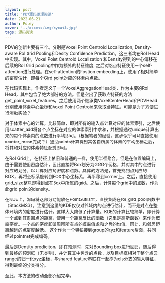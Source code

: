 ```yaml
---
layout: post
title: 'PDV源码原理阅读'
date: 2022-06-21
author: Poley
cover: '../assets/img/mycat3.jpg'
tags: 源码阅读
---
```



PDV的创新主要有三个。分别是Voxel Point Centroid Localization, Density-aware RoI Grid Pooling和Desity Confidence Prediction。这三者均在RoI Head中实现。其中，Voxel Point Centroid Localization 和Density得到的中心偏移在后续的RoI Grid pooling中作为额外的特征维度, 之后对格点特征使用一个self-attention进行处理。在self-attention的Postion embedding上，使用了相对简单的密度估计，即每个Gird point对应的体素内点数。

在代码实现上，作者定义了一个VoxelAggregationHead类，作为主要的RoI Head，其中包含了绝大部分的方法。但是空出了获取点特征的方法get_point_voxel_features。之后使用两个继承类VoxelCenterHead和PDVHead分别使用体素中心坐标和Voxel Point Centroid来获取点特征。可能是为了方便进行消融实验？

对于体素中心的计算，比较简单，即对所有的输入点计算对应的体素索引，之后使用scatter_add将各个点坐标在对应的体素索引中求和，并根据通过unique计算出来的每个体素内的点数进行平均即可。（根据笔者的经验，这步似乎可以直接使用scatter_mean完成？）通过points计算得到其各自所属的体素的平均坐标之后，将其和对应的体素特征配对即可。


在RoI Grid上，在特征上依旧和普通的一样，使用半径聚合。但是在位置编码上，由于需要使用密度估计，因此直接将Box划分为G*G*G个网格，并对其中的点进行对应的划分，以计算对应的密度和点数。具体的方法是，首先找到点对应的BOX，再将坐标系旋转到BOX中心坐标系，再平移到corner上。之后，直接使用grid_size整除即得到点在Box中所属的grid。之后，计算每个grid中的点数，作为此grid point的density。

在KDE上，源码将这部分功能放在Point2utils里，直接集成在roi_gird_pool函数中（StackMSG）。注意到这里的KDE仅仅对邻域内的点进行估计，而不是对点在整体环境内的密度进行估计。这样大大降低了计算量。KDE的计算比较简单，即计算一个点到其周围点的距离，使用一个距离反比的函数（这里是高斯函数）来作为概率密度。一个点的密度即其周围所有点的概率值求和之后的均值。因此，和邻居距离越远的点密度越低。
这个作为一个特征接到group的xyz和feature后面，共同经过pointnet完成编码。

最后是Density prediciton，即在预测时，先对Bounding box进行回归，随后得到最终的预测框（无类别），并计算其中包含的点数，以及目标框相对于整个点云range的归一化xyz坐标，与shared feature串联在一起作为cls分支的输入特征，得到最终的分类得分。

至此，本方法的改动全部介绍完毕。

